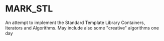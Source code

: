 # MARK_STL
An attempt to implement the Standard Template Library Containers, Iterators and Algorithms. May include also some "creative" algorithms one day
